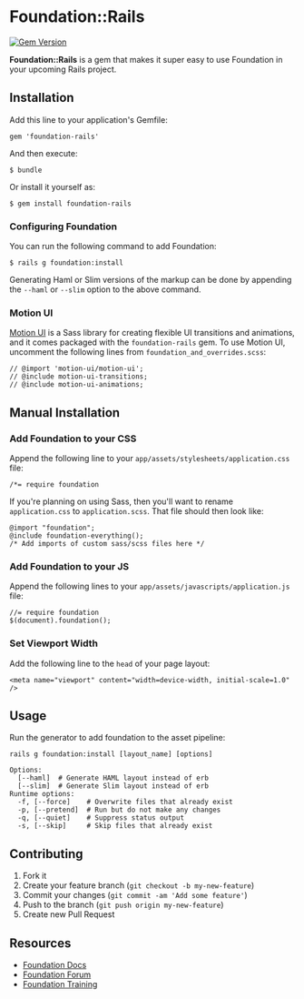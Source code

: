 # Foundation::Rails

[![Gem Version](https://badge.fury.io/rb/foundation-rails.svg)](https://badge.fury.io/rb/foundation-rails)

**Foundation::Rails** is a gem that makes it super easy to use Foundation in your upcoming Rails project.

## Installation

Add this line to your application's Gemfile:

    gem 'foundation-rails'

And then execute:

    $ bundle

Or install it yourself as:

    $ gem install foundation-rails

### Configuring Foundation

You can run the following command to add Foundation:

    $ rails g foundation:install

Generating Haml or Slim versions of the markup can be done by appending the `--haml` or `--slim` option to the above command.

### Motion UI

[Motion UI](https://github.com/zurb/motion-ui) is a Sass library for creating flexible UI transitions and animations, and it comes packaged with the `foundation-rails` gem. To use Motion UI, uncomment the following lines from `foundation_and_overrides.scss`:

    // @import 'motion-ui/motion-ui';
    // @include motion-ui-transitions;
    // @include motion-ui-animations;

## Manual Installation

### Add Foundation to your CSS

Append the following line to your `app/assets/stylesheets/application.css` file:

    /*= require foundation

If you're planning on using Sass, then you'll want to rename `application.css` to `application.scss`. That file should then look like:

    @import "foundation";
    @include foundation-everything();
    /* Add imports of custom sass/scss files here */

### Add Foundation to your JS

Append the following lines to your `app/assets/javascripts/application.js` file:

    //= require foundation
    $(document).foundation();

### Set Viewport Width

Add the following line to the `head` of your page layout:

    <meta name="viewport" content="width=device-width, initial-scale=1.0" />

## Usage

Run the generator to add foundation to the asset pipeline:

    rails g foundation:install [layout_name] [options]

    Options:
      [--haml]  # Generate HAML layout instead of erb
      [--slim]  # Generate Slim layout instead of erb
    Runtime options:
      -f, [--force]    # Overwrite files that already exist
      -p, [--pretend]  # Run but do not make any changes
      -q, [--quiet]    # Suppress status output
      -s, [--skip]     # Skip files that already exist

## Contributing

1. Fork it
2. Create your feature branch (`git checkout -b my-new-feature`)
3. Commit your changes (`git commit -am 'Add some feature'`)
4. Push to the branch (`git push origin my-new-feature`)
5. Create new Pull Request

## Resources

* [Foundation Docs](http://foundation.zurb.com/docs/)
* [Foundation Forum](http://foundation.zurb.com/forum)
* [Foundation Training](http://foundation.zurb.com/learn/training.html)
